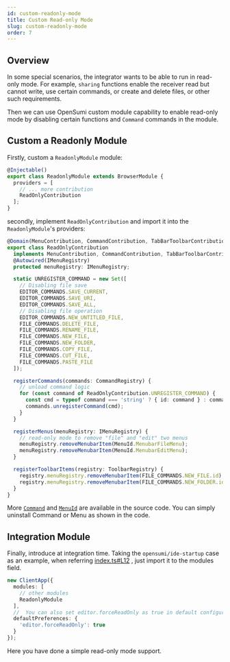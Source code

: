 ```yaml
---
id: custom-readonly-mode
title: Custom Read-only Mode
slug: custom-readonly-mode
order: 7
---
```


## Overview

In some special scenarios, the integrator wants to be able to run in read-only mode. For example, `sharing` functions enable the receiver read but cannot write, use certain commands, or create and delete files, or other such requirements.

Then we can use OpenSumi custom module capability to enable read-only mode by disabling certain functions and `Command` commands in the module.

## Custom a Readonly Module

Firstly, custom a `ReadonlyModule` module:

```typescript
@Injectable()
export class ReadonlyModule extends BrowserModule {
  providers = [
    // ... more contribution
    ReadOnlyContribution
  ];
}
```

secondly, implement `ReadOnlyContribution` and import it into the `ReadonlyModule`'s providers:

```typescript
@Domain(MenuContribution, CommandContribution, TabBarToolbarContribution)
export class ReadOnlyContribution
  implements MenuContribution, CommandContribution, TabBarToolbarContribution {
  @Autowired(IMenuRegistry)
  protected menuRegistry: IMenuRegistry;

  static UNREGISTER_COMMAND = new Set([
    // Disabling file save
    EDITOR_COMMANDS.SAVE_CURRENT,
    EDITOR_COMMANDS.SAVE_URI,
    EDITOR_COMMANDS.SAVE_ALL,
    // Disabling file operation
    EDITOR_COMMANDS.NEW_UNTITLED_FILE,
    FILE_COMMANDS.DELETE_FILE,
    FILE_COMMANDS.RENAME_FILE,
    FILE_COMMANDS.NEW_FILE,
    FILE_COMMANDS.NEW_FOLDER,
    FILE_COMMANDS.COPY_FILE,
    FILE_COMMANDS.CUT_FILE,
    FILE_COMMANDS.PASTE_FILE
  ]);

  registerCommands(commands: CommandRegistry) {
    // unload command logic
    for (const command of ReadOnlyContribution.UNREGISTER_COMMAND) {
      const cmd = typeof command === 'string' ? { id: command } : command;
      commands.unregisterCommand(cmd);
    }
  }

  registerMenus(menuRegistry: IMenuRegistry) {
    // read-only mode to remove "file" and "edit" two menus
    menuRegistry.removeMenubarItem(MenuId.MenubarFileMenu);
    menuRegistry.removeMenubarItem(MenuId.MenubarEditMenu);
  }

  registerToolbarItems(registry: ToolbarRegistry) {
    registry.menuRegistry.removeMenubarItem(FILE_COMMANDS.NEW_FILE.id);
    registry.menuRegistry.removeMenubarItem(FILE_COMMANDS.NEW_FOLDER.id);
  }
}
```

More [`Command`](https://github.com/opensumi/core/blob/main/packages/core-browser/src/common/common.command.ts) and [`MenuId`](https://github.com/opensumi/core/blob/08cfc13779d0830fcd8663ca1e9dd4bc92218171/packages/core-browser/src/menu/next/menu-id.ts#L2) are available in the source code. You can simply uninstall Command or Menu as shown in the code.    

## Integration Module

Finally, introduce at integration time. Taking the `opensumi/ide-startup` case as an example, when referring [index.ts#L12](https://github.com/opensumi/ide-startup/blob/a46a78a56b25b17f7f36ddc3f340d1720311559a/src/browser/index.ts#L12) , just import it to the modules field.

```typescript
new ClientApp({
  modules: [
    // other modules
    ReadonlyModule
  ],
  //  You can also set editor.forceReadOnly as true in default configurations 
  defaultPreferences: {
    'editor.forceReadOnly': true
  }
});
```

Here you have done a simple read-only mode support.
